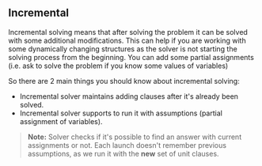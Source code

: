 ## Incremental

Incremental solving means that after solving the problem it can be solved
with some additional modifications. This can help if you are working with
some dynamically changing structures as the solver is not starting the solving
process from the beginning. You can add some partial assignments (i.e. ask to solve 
the problem if you know some values of variables)

So there are 2 main things you should know about incremental solving:
- Incremental solver maintains adding clauses after it's already been solved.
- Incremental solver supports to run it with assumptions (partial assignment of variables). 

> **Note:** Solver checks if it's possible to find an answer with 
current assignments or not. Each launch doesn't remember previous 
assumptions, as we run it with the **new** set of unit clauses.
